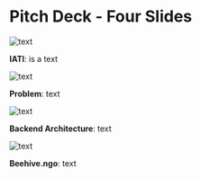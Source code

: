 # Pitch Deck - Four Slides

![text](https://github.com/BeehiveNGO/Auxiliary/blob/master/slide1c.png)

**IATI**: is a text

![text](https://github.com/BeehiveNGO/Auxiliary/blob/master/slide2c.png)

**Problem**: text

![text](https://github.com/BeehiveNGO/Auxiliary/blob/master/slide3c.png)

**Backend Architecture**: text

![text](https://github.com/BeehiveNGO/Auxiliary/blob/master/slide4c.png)

**Beehive.ngo**: text

